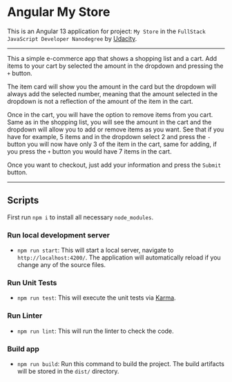 # Angular My Store

This is an Angular 13 application for project: `My Store` in the `FullStack JavaScript Developer Nanodegree` by [Udacity](udacity.com).

---

This a simple e-commerce app that shows a shopping list and a cart. Add items to your cart by selected the amount in the dropdown and pressing the `+` button.

The item card will show you the amount in the card but the dropdown will always add the selected number, meaning that the amount selected in the dropdown is not a reflection of the amount of the item in the cart.

Once in the cart, you will have the option to remove items from you cart. Same as in the shopping list, you will see the amount in the cart and the dropdown will allow you to add or remove items as you want. See that if you have for example, 5 items and in the dropdown select 2 and press the `-` button you will now have only 3 of the item in the cart, same for adding, if you press the `+` button you would have 7 items in the cart.

Once you want to checkout, just add your information and press the `Submit` button.

---

## Scripts
First run `npm i` to install all necessary `node_modules`.

### Run local development server
* `npm run start`: This will start a local server, navigate to `http://localhost:4200/`. The application will automatically reload if you change any of the source files.

### Run Unit Tests
* `npm run test`: This will execute the unit tests via [Karma](https://karma-runner.github.io).

### Run Linter
* `npm run lint`: This will run the linter to check the code.

### Build app
* `npm run build`: Run this command to build the project. The build artifacts will be stored in the `dist/` directory.
